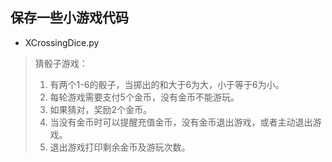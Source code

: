 ## 保存一些小游戏代码  
  
- XCrossingDice.py  
> 猜骰子游戏：  
> 1. 有两个1-6的骰子，当掷出的和大于6为大，小于等于6为小。  
> 2. 每轮游戏需要支付5个金币，没有金币不能游玩。  
> 3. 如果猜对，奖励2个金币。  
> 4. 当没有金币时可以提醒充值金币，没有金币退出游戏，或者主动退出游戏。  
> 5. 退出游戏打印剩余金币及游玩次数。  

